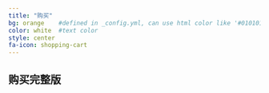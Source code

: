 ```yaml
---
title: "购买"
bg: orange    #defined in _config.yml, can use html color like '#010101'
color: white  #text color
style: center
fa-icon: shopping-cart
---
```


## 购买完整版
